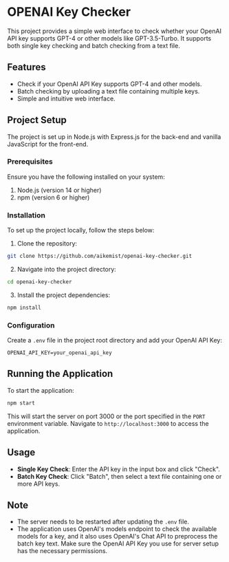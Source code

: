# OPENAI Key Checker

This project provides a simple web interface to check whether your OpenAI API key supports GPT-4 or other models like GPT-3.5-Turbo. It supports both single key checking and batch checking from a text file.

## Features

- Check if your OpenAI API Key supports GPT-4 and other models.
- Batch checking by uploading a text file containing multiple keys.
- Simple and intuitive web interface.

## Project Setup

The project is set up in Node.js with Express.js for the back-end and vanilla JavaScript for the front-end.

### Prerequisites

Ensure you have the following installed on your system:

1. Node.js (version 14 or higher)
2. npm (version 6 or higher)

### Installation

To set up the project locally, follow the steps below:

1. Clone the repository:

```bash
git clone https://github.com/aikemist/openai-key-checker.git
```

2. Navigate into the project directory:

```bash
cd openai-key-checker
```

3. Install the project dependencies:

```bash
npm install
```

### Configuration

Create a `.env` file in the project root directory and add your OpenAI API Key:

```env
OPENAI_API_KEY=your_openai_api_key
```

## Running the Application

To start the application:

```bash
npm start
```

This will start the server on port 3000 or the port specified in the `PORT` environment variable. Navigate to `http://localhost:3000` to access the application.

## Usage

- **Single Key Check**: Enter the API key in the input box and click "Check".
- **Batch Key Check**: Click "Batch", then select a text file containing one or more API keys.

## Note

- The server needs to be restarted after updating the `.env` file.
- The application uses OpenAI's models endpoint to check the available models for a key, and it also uses OpenAI's Chat API to preprocess the batch key text. Make sure the OpenAI API Key you use for server setup has the necessary permissions.

